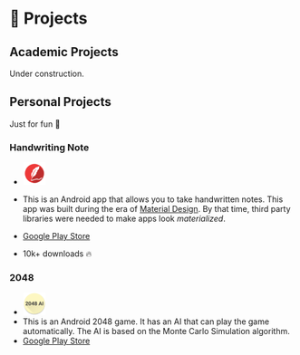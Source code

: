 # 🧪 Projects


## Academic Projects

Under construction.

## Personal Projects

Just for fun 👻

### Handwriting Note 
- [<img src="../imgs/handwriting-note-icon.webp" width="40">](https://play.google.com/store/apps/details?id=com.lyk.immersivenote)

- This is an Android app that allows you to take handwritten notes. This app was built during the era of [Material Design](https://m3.material.io/). By that time, third party libraries were needed to make apps look *materialized*.
- [Google Play Store](https://play.google.com/store/apps/details?id=com.lyk.immersivenote)
- 10k+ downloads 🔥

### 2048 
- [<img src="../imgs/2048-ai-icon.webp" width="40">](https://play.google.com/store/apps/details?id=com.lyk.ai_2048)
- This is an Android 2048 game. It has an AI that can play the game automatically. The AI is based on the Monte Carlo Simulation algorithm. 
- [Google Play Store](https://play.google.com/store/apps/details?id=com.lyk.ai_2048)
